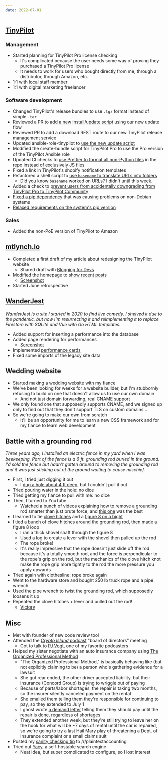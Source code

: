```yaml
---
date: 2022-07-01
---
```


## [TinyPilot](https://tinypilotkvm.com)

### Management

- Started planning for TinyPilot Pro license checking
  - It's complicated because the user needs some way of proving they purchased a TinyPilot Pro license
  - It needs to work for users who bought directly from me, through a distributor, through Amazon, etc.
- 1:1 with local staff member
- 1:1 with digital marketing freelancer

### Software development

- Changed TinyPilot's release bundles to use `.tgz` format instead of simple `.tar`
- Reviewed a PR to [add a new install/update script](https://github.com/tiny-pilot/tinypilot/pull/1035) using our new update flow
- Reviewed PR to add a download REST route to our new TinyPilot release management service
- Updated ansible-role-tinypilot to [use the new update script](https://github.com/tiny-pilot/ansible-role-tinypilot/pull/205)
- Modified the create-bundle script for TinyPilot Pro to use the Pro version of the TinyPilot Ansible role
- Updated CI checks to [use Prettier to format all non-Python files](https://github.com/tiny-pilot/tinypilot/pull/1041) in the repo instead of exclusively JS files
- Fixed a link in TinyPilot's shopify notification templates
- Refactored a shell script to [use `basename` to translate URLs into folders](https://github.com/tiny-pilot/tinypilot/pull/1042)
  - Did you know `basename` worked on URLs? I didn't until this week.
- Added a check to [prevent users from accidentally downgrading from TinyPilot Pro to TinyPilot Community](https://github.com/tiny-pilot/tinypilot/pull/1039)
- [Fixed a pip dependency](https://github.com/tiny-pilot/tinypilot/pull/1032) that was causing problems on non-Debian systems
- [Relaxed requirements on the system's pip version](https://github.com/tiny-pilot/tinypilot/pull/1033)

### Sales

- Added the non-PoE version of TinyPilot to Amazon

## [mtlynch.io](https://mtlynch.io)

- Completed a first draft of my article about redesigning the TinyPilot website
  - Shared draft with [Blogging for Devs ](https://community.bloggingfordevs.com/)
- Modified the homepage to [show recent posts](https://github.com/mtlynch/mtlynch.io/pull/925)
  - [Screenshot](8F2q.webp)
- Started June retrospective

## [WanderJest](https://wanderjest.com)

_WanderJest is a site I started in 2020 to find live comedy. I shelved it due to the pandemic, but now I'm resurrecting it and reimplementing it to replace Firestore with SQLite and Vue with Go HTML templates._

- Added support for inserting a performance into the database
- Added page rendering for performances
  - [Screenshot](NfHK.webp)
- Implemented [performance cards](5a84.webp)
- Fixed some imports of the legacy site data

## Wedding website

- Started making a wedding website with my fiance
- We've been looking for weeks for a website builder, but I'm stubbornly refusing to build on one that doesn't allow us to use our own domain
  - And not just domain forwarding, real CNAME support
- We only found one that supposedly supports CNAME, and we signed up only to find out that they don't support TLS on custom domains...
- So we're going to make our own from scratch
  - It'll be an opportunity for me to learn a new CSS framework and for my fiance to learn web development

## Battle with a grounding rod

_Three years ago, I installed an electric fence in my yard when I was beekeeping. Part of the fence is a 6 ft. grounding rod buried in the ground. I'd sold the fence but hadn't gotten around to removing the grounding rod and it was just sticking out of the ground waiting to cause mischief._

- First, I tried just digging it out
  - I [dug a hole about 4 ft deep](wzDk.webp), but I couldn't pull it out
- Tried pouring water in the hole: no dice
- Tried getting my fiance to pull with me: no dice
- Then, I turned to YouTube
  - Watched a bunch of videos explaining how to remove a grounding rod smarter than just brute force, and [this one](https://www.youtube.com/watch?v=Vcmoq-Qvpoc) was the best
- I learned to tie [clove hitches](https://www.youtube.com/watch?v=NnD1Ge0HPpY) and a [figure 8 on a bight](https://www.youtube.com/watch?v=D8jRok7Kofw)
- I tied a bunch of clove hitches around the grounding rod, then made a figure 8 loop
  - I ran a thick shovel shaft through the figure 8
  - Used a log to create a lever with the shovel then pulled up the rod
  - The rope broke!
  - It's really impressive that the rope doesn't just slide off the rod because it's a totally smooth rod, and the force is perpendicular to the rope's grip on the rod, but the mechanics of the clove hitch knot make the rope grip more tightly to the rod the more pressure you apply upwards
- Tried again with clothesline: rope broke again
- Went to the hardware store and bought 250 lb truck rope and a pipe wrench
- Used the pipe wrench to twist the grounding rod, which supposedly loosens it up
- Repeated the clove hitches + lever and pulled out the rod!
  - [Victory](h9h2.webp)

## Misc

- Met with founder of new code review tool
- Attended the [_Crypto Island_ podcast](https://pjvogt.substack.com/) "board of directors" meeting
  - Got to talk to [PJ Vogt](https://twitter.com/PJVogt), one of my favorite podcasters
- Helped my sister negotiate with an auto insurance company using [The Organized Professional Method](https://mtlynch.io/collect-debt/#handling-bad-behavior-with-the-organized-professional-method)
  - "The Organized Professional Method," is basically behaving like (but not explicitly claiming to be) a person who's gathering evidence for a lawsuit
  - She got rear ended, the other driver accepted liability, but their insurance (Concord Group) is trying to wriggle out of paying
  - Because of parts/labor shortages, the repair is taking two months, so the insurer silently canceled payment on the rental
  - She emailed them telling them they're responsible for continuing to pay, so they extended to July 1
  - I ghost wrote [a demand letter](/2020-08-14/jjJk.webp) telling them they should pay until the repair is done, regardless of shortages
  - They extended another week, but they're still trying to leave her on the hook for what will be ~7 days of rental until the car is repaired, so we're going to try a last Hail Mary play of threatening a Dept. of Insurance complaint or a small claims suit
- Posted my [sanity checking tip](https://redd.it/vlkaxp) to /r/plaintextaccounting
- Tried out [Yacy](https://yacy.net/), a self-hostable search engine
  - Neat idea, but super complicated to configure, so I lost interest
